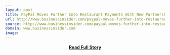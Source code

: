 ```yaml
---
layout: post
title: PayPal Moves Further Into Restaurant Payments With New Partnership
url: http://www.businessinsider.com/paypal-moves-further-into-restaurant-payments-with-new-partnerships-2014-5
source: http://www.businessinsider.com/paypal-moves-further-into-restaurant-payments-with-new-partnerships-2014-5
domain: www.businessinsider.com
image: 
---
```


<p></p>
<center><p><a href="http://www.businessinsider.com/paypal-moves-further-into-restaurant-payments-with-new-partnerships-2014-5" style='padding:25px; font-sze:18px; font-weight: bold;'>Read Full Story</a></p></center>

